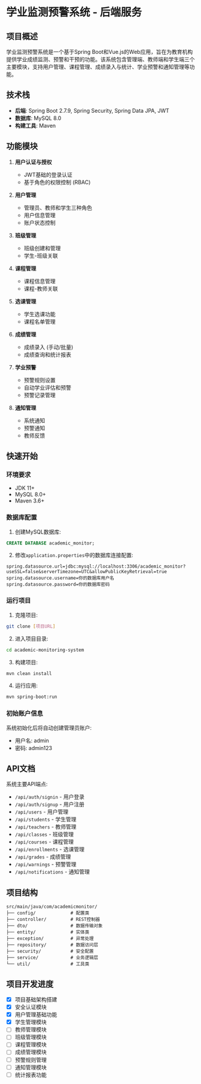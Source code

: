 # 学业监测预警系统 - 后端服务

## 项目概述
学业监测预警系统是一个基于Spring Boot和Vue.js的Web应用，旨在为教育机构提供学业成绩监测、预警和干预的功能。该系统包含管理端、教师端和学生端三个主要模块，支持用户管理、课程管理、成绩录入与统计、学业预警和通知管理等功能。

## 技术栈
- **后端**: Spring Boot 2.7.9, Spring Security, Spring Data JPA, JWT
- **数据库**: MySQL 8.0
- **构建工具**: Maven

## 功能模块
1. **用户认证与授权**
   - JWT基础的登录认证
   - 基于角色的权限控制 (RBAC)

2. **用户管理**
   - 管理员、教师和学生三种角色
   - 用户信息管理
   - 账户状态控制

3. **班级管理**
   - 班级创建和管理
   - 学生-班级关联

4. **课程管理**
   - 课程信息管理
   - 课程-教师关联

5. **选课管理**
   - 学生选课功能
   - 课程名单管理

6. **成绩管理**
   - 成绩录入 (手动/批量)
   - 成绩查询和统计报表

7. **学业预警**
   - 预警规则设置
   - 自动学业评估和预警
   - 预警记录管理

8. **通知管理**
   - 系统通知
   - 预警通知
   - 教师反馈

## 快速开始
### 环境要求
- JDK 11+
- MySQL 8.0+
- Maven 3.6+

### 数据库配置
1. 创建MySQL数据库:
```sql
CREATE DATABASE academic_monitor;
```

2. 修改`application.properties`中的数据库连接配置:
```properties
spring.datasource.url=jdbc:mysql://localhost:3306/academic_monitor?useSSL=false&serverTimezone=UTC&allowPublicKeyRetrieval=true
spring.datasource.username=你的数据库用户名
spring.datasource.password=你的数据库密码
```

### 运行项目
1. 克隆项目:
```bash
git clone [项目URL]
```

2. 进入项目目录:
```bash
cd academic-monitoring-system
```

3. 构建项目:
```bash
mvn clean install
```

4. 运行应用:
```bash
mvn spring-boot:run
```

### 初始账户信息
系统初始化后将自动创建管理员账户:
- 用户名: admin
- 密码: admin123

## API文档
系统主要API端点:
- `/api/auth/signin` - 用户登录
- `/api/auth/signup` - 用户注册
- `/api/users` - 用户管理
- `/api/students` - 学生管理
- `/api/teachers` - 教师管理
- `/api/classes` - 班级管理
- `/api/courses` - 课程管理
- `/api/enrollments` - 选课管理
- `/api/grades` - 成绩管理
- `/api/warnings` - 预警管理
- `/api/notifications` - 通知管理

## 项目结构
```
src/main/java/com/academicmonitor/
├── config/             # 配置类
├── controller/         # REST控制器
├── dto/                # 数据传输对象
├── entity/             # 实体类
├── exception/          # 异常处理
├── repository/         # 数据访问层
├── security/           # 安全配置
├── service/            # 业务逻辑层
└── util/               # 工具类
```

## 项目开发进度
- [x] 项目基础架构搭建
- [x] 安全认证模块
- [x] 用户管理基础功能
- [x] 学生管理模块
- [ ] 教师管理模块
- [ ] 班级管理模块
- [ ] 课程管理模块
- [ ] 成绩管理模块
- [ ] 预警规则管理
- [ ] 通知管理模块
- [ ] 统计报表功能 